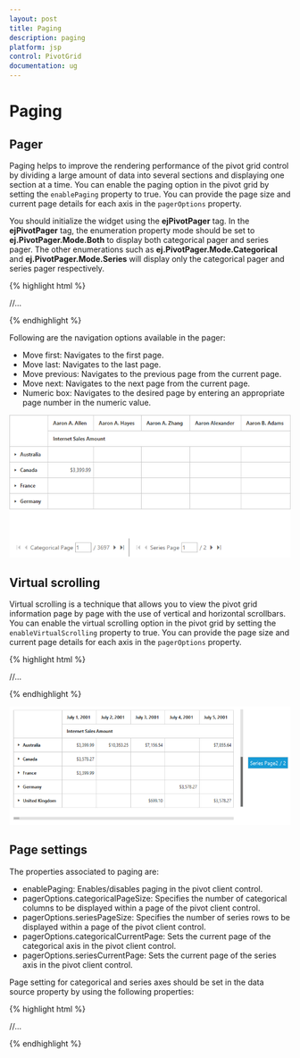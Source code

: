 ```yaml
---
layout: post
title: Paging
description: paging
platform: jsp
control: PivotGrid
documentation: ug
---
```


# Paging

## Pager 

Paging helps to improve the rendering performance of the pivot grid control by dividing a large amount of data into several sections and displaying one section at a time. You can enable the paging option in the pivot grid by setting the `enablePaging` property to true. You can provide the page size and current page details for each axis in the `pagerOptions` property.

You should initialize the widget using the **ejPivotPager** tag. In the **ejPivotPager** tag, the enumeration property mode should be set to **ej.PivotPager.Mode.Both** to display both categorical pager and series pager. The other enumerations such as **ej.PivotPager.Mode.Categorical** and **ej.PivotPager.Mode.Series** will display only the categorical pager and series pager respectively.

{% highlight html %}

<div class="cols-sample-area">
<ej:pivotGrid id="PivotGrid1" load="onLoad" enablePaging="true">
	//...
</ej:pivotGrid>
<ej:pivotPager id="PivotPager" mode="both" targetControlID="PivotGrid1"></ej:pivotPager>
</div>
<script type="text/javascript">

    function onLoad(args) {
		args.model.dataSource.pagerOptions= {
                                    categoricalPageSize: 5,
                                    seriesPageSize: 5,
                                    categoricalCurrentPage: 1,
                                    seriesCurrentPage: 1
                                };
	}
</script>

{% endhighlight %} 

Following are the navigation options available in the pager:

* Move first: Navigates to the first page.
* Move last: Navigates to the last page. 
* Move previous: Navigates to the previous page from the current page.
* Move next: Navigates to the next page from the current page.
* Numeric box: Navigates to the desired page by entering an appropriate page number in the numeric value.

![](Paging_images/paging.png)


## Virtual scrolling

Virtual scrolling is a technique that allows you to view the pivot grid information page by page with the use of vertical and horizontal scrollbars. You can enable the virtual scrolling option in the pivot grid by setting the `enableVirtualScrolling` property to true. You can provide the page size and current page details for each axis in the `pagerOptions` property.

{% highlight html %}

<div class="cols-sample-area">
<ej:pivotGrid id="PivotGrid1" load="onLoad" enableVirtualScrolling="true">
	//...
</ej:pivotGrid>
</div>
<script type="text/javascript">

    function onLoad(args) {
		args.model.dataSource.pagerOptions= {
                                    categoricalPageSize: 5,
                                    seriesPageSize: 5,
                                    categoricalCurrentPage: 1,
                                    seriesCurrentPage: 1
                                };
	}
</script>

{% endhighlight %} 

![](Paging_images/virtual-scrolling.png)

## Page settings

The properties associated to paging are:

* enablePaging: Enables/disables paging in the pivot client control.
* pagerOptions.categoricalPageSize: Specifies the number of categorical columns to be displayed within a page of the pivot client control.
* pagerOptions.seriesPageSize: Specifies the number of series rows to be displayed within a page of the pivot client control.
* pagerOptions.categoricalCurrentPage: Sets the current page of the categorical axis in the pivot client control.
* pagerOptions.seriesCurrentPage: Sets the current page of the series axis in the pivot client control.

Page setting for categorical and series axes should be set in the data source property by using the following properties:

{% highlight html %}

<div class="cols-sample-area">
<ej:pivotGrid id="PivotGrid1" load="onLoad" enablePaging="true">
	//...
</ej:pivotGrid>
<ej:pivotPager id="PivotPager" mode="both" targetControlID="PivotGrid1"></ej:pivotPager>
</div>
<script type="text/javascript">

    function onLoad(args) {
		args.model.dataSource.pagerOptions= {
                                    categoricalPageSize: 5,
                                    seriesPageSize: 5,
                                    categoricalCurrentPage: 1,
                                    seriesCurrentPage: 1
                                };
	}
</script>

{% endhighlight %} 